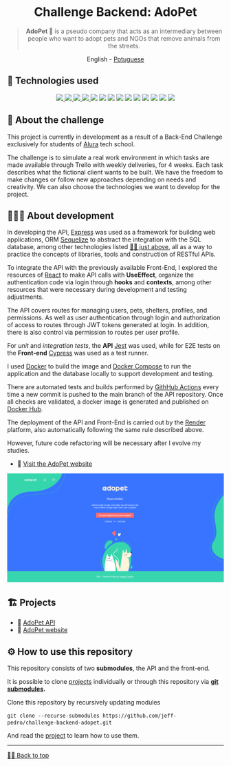 <div id='top' align="center">

  # Challenge Backend: AdoPet

  > **AdoPet 🐾** is a pseudo company that acts as an intermediary between people who want to adopt pets and NGOs that remove animals from the streets.

  <a>English</a> -
  <a href="../README.md">Potuguese</a>

</div>

<div id='tech'>

  ## 🤖 Technologies used

</div>
<div align="center">
  <a href='https://nodejs.org/' target='_blank'><img src="https://img.shields.io/badge/Node.js-white?style=for-the-badge&logo=node.js&logoColor=green">
  <a href='https://react.dev/' target='_blank'><img src="https://img.shields.io/badge/React-20232A?style=for-the-badge&logo=react&logoColor=61DAFB"/>
  <img src="https://img.shields.io/badge/JavaScript-F7DF1E?style=for-the-badge&logo=javascript&logoColor=black">
  <a href='https://expressjs.com/' target='_blank'><img src="https://img.shields.io/badge/Express-1572B6?style=for-the-badge&logo=express&logoColor=white">
  <a href='https://jwt.io/' target='_blank'><img src="https://img.shields.io/badge/JWT-61B?style=for-the-badge&logo=jsonwebtokens&logoColor=white"/></a>
  <a href='https://www.postgresql.org/' target='_blank'><img src="https://img.shields.io/badge/PostgreSQL-F6F5F2?style=for-the-badge&logo=postgresql&logoColor=blue"/></a>
  <a href='https://sequelize.org/' target='_blank'><img src="https://img.shields.io/badge/Sequelize-52B0E7?style=for-the-badge&logo=sequelize&logoColor=white"/></a>
  <a href='https://www.cypress.io/' target='_blank'><img src="https://img.shields.io/badge/Cypress-69D3A7?style=for-the-badge&logo=Cypress&logoColor=white"/></a>
  <a href='https://jestjs.io/' target='_blank'><img src="https://img.shields.io/badge/Jest-C21325?style=for-the-badge&logo=jest&logoColor=white"/></a>
  <a href='https://www.docker.com/' target='_blank'><img src="https://img.shields.io/badge/Docker-2496ED?style=for-the-badge&logo=docker&logoColor=white"/></a>
  <a href='https://render.com/' target='_blank'><img src="https://img.shields.io/badge/Render-46E3B7?style=for-the-badge&logo=render&logoColor=white"/></a>
  <a href='https://nodemon.io/' target='_blank'><img src="https://img.shields.io/badge/Nodemon-76D04B?style=for-the-badge&logo=nodemon&logoColor=white"/></a>
  <a href='https://docs.github.com/en/actions' target='_blank'><img src="https://img.shields.io/badge/GitHub Actions-2088FF?style=for-the-badge&logo=githubactions&logoColor=white"/></a>
  <a href='https://fakerjs.dev/' target='_blank'><img src="https://img.shields.io/badge/Faker-  06C167?style=for-the-badge&logoColor=white"/></a>
</div>

## 🦾 About the challenge

This project is currently in development as a result of a Back-End Challenge exclusively for students of [Alura](https://www.alura.com.br) tech school.

The challenge is to simulate a real work environment in which tasks are made available through Trello with weekly deliveries, for 4 weeks. Each task describes what the fictional client wants to be built. We have the freedom to make changes or follow new approaches depending on needs and creativity. We can also choose the technologies we want to develop for the project.


## 👨🏽‍💻 About development

In developing the API, [Express](https://expressjs.com/) was used as a framework for building web applications, ORM [Sequelize]() to abstract the integration with the SQL database, among other technologies listed <a to href='#tech'>☝🏾 just above</a>, all as a way to practice the concepts of libraries, tools and construction of RESTful APIs.

To integrate the API with the previously available Front-End, I explored the resources of [React](https://react.dev/) to make API calls with **UseEffect**, organize the authentication code via login through **hooks** and **contexts**, among other resources that were necessary during development and testing adjustments.

The API covers routes for managing users, pets, shelters, profiles, and permissions. As well as user authentication through login and authorization of access to routes through JWT tokens generated at login. In addition, there is also control via permission to routes per user profile.

For _unit_ and _integration tests_, the **API** [Jest](https://jestjs.io) was used, while for E2E tests on the **Front-end** [Cypress](https://www.cypress.io/) was used as a test runner.

I used [Docker](https://www.docker.com/) to build the image and [Docker Compose](https://docs.docker.com/compose/) to run the application and the database locally to support development and testing.

There are automated tests and builds performed by [GithHub Actions](https://docs.github.com/en/actions) every time a new commit is pushed to the main branch of the API repository. Once all checks are validated, a docker image is generated and published on [Docker Hub](https://hub.docker.com/repository/docker/jeffersonps/adopet-api/general).

The deployment of the API and Front-End is carried out by the [Render](https://render.com/) platform, also automatically following the same rule described above.

However, future code refactoring will be necessary after I evolve my studies.

- 🚀 [Visit the AdoPet website](https://adopet.sapituca.site/)

<a href='https://adopet.sapituca.site/' target='_blank'><img src="./assets/adopet.png"/></a>

<div id="projects">

## 🏗️ Projects
- 🚀 [AdoPet API](https://github.com/jeff-pedro/adopet-api)
- 🐾 [AdoPet website](https://github.com/jeff-pedro/adopet-client)

</div>

## ⚙️ How to use this repository

This repository consists of two **submodules**, the API and the front-end.

It is possible to clone [projects](#projects) individually or through this repository via **[git submodules](https://git-scm.com/book/en/v2/Git-Tools-Submodules).**

Clone this repository by recursively updating modules
```shell
git clone --recurse-submodules https://github.com/jeff-pedro/challenge-backend-adopet.git
```

And read the [project](#projects) to learn how to use them.

---

<a href='#top'>☝🏾 Back to top</a>


